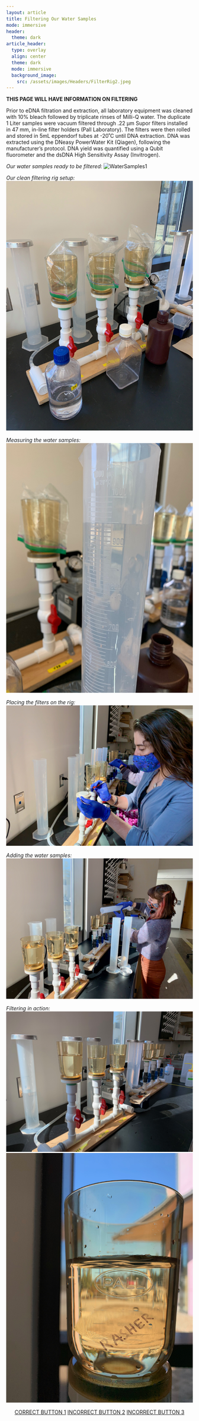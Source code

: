 ```yaml
---
layout: article
title: Filtering Our Water Samples
mode: immersive
header:
  theme: dark
article_header:
  type: overlay
  align: center
  theme: dark
  mode: immersive
  background_image:
    src: /assets/images/Headers/FilterRig2.jpeg
---
```


**THIS PAGE WILL HAVE INFORMATION ON FILTERING**

Prior to eDNA filtration and extraction, all laboratory equipment was cleaned with 10% bleach followed by triplicate rinses of Milli-Q water. The duplicate 1 Liter samples were vacuum filtered through .22 μm Supor filters installed in 47 mm, in-line filter holders (Pall Laboratory). The filters were then rolled and stored in 5mL eppendorf tubes at -20˚C until DNA extraction. DNA was extracted using the DNeasy PowerWater Kit (Qiagen), following the manufacturer’s protocol. DNA yield was quantified using a Qubit fluorometer and the dsDNA High Sensitivity Assay (Invitrogen). 

*Our water samples ready to be filtered:*
![WaterSamples1](/assets/images/BIG-FILT/WaterSamples1.jpeg) 


*Our clean filtering rig setup:*
![FilterRig1](/assets/images/BIG-FILT/FilterRig1.jpeg) 

*Measuring the water samples:*
![Filtering6](/assets/images/BIG-FILT/Filtering6.jpeg) 


*Placing the filters on the rig:*
![Filtering4](/assets/images/BIG-FILT/Filtering4.jpeg)  

*Adding the water samples:*
![Filtering3](/assets/images/BIG-FILT/Filtering3.jpeg)   

*Filtering in action:*
![FilterRig5](/assets/images/BIG-FILT/FilterRig5.jpeg) 
![FilterRig4](/assets/images/BIG-FILT/FilterRig4.jpeg)  

 

<p align="center">
<a class="button button--outline-primary button--pill" href="Storing1">CORRECT BUTTON 1</a> <a class="button button--outline-primary button--pill" href="Storing2">INCORRECT BUTTON 2</a> <a class="button button--outline-primary button--pill" href="Storing2">INCORRECT BUTTON 3</a></p>